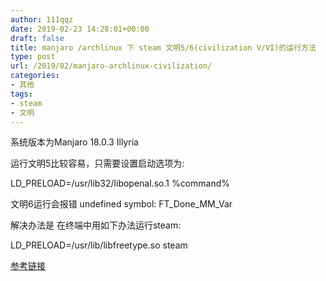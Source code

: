 ```yaml
---
author: 111qqz
date: 2019-02-23 14:28:01+00:00
draft: false
title: manjaro /archlinux 下 steam 文明5/6(civilization V/VI)的运行方法
type: post
url: /2019/02/manjaro-archlinux-civilization/
categories:
- 其他
tags:
- steam
- 文明
---
```


系统版本为Manjaro 18.0.3 Illyria

运行文明5比较容易，只需要设置启动选项为:

LD_PRELOAD=/usr/lib32/libopenal.so.1 %command%



文明6运行会报错 undefined symbol: FT_Done_MM_Var

解决办法是 在终端中用如下办法运行steam:

LD_PRELOAD=/usr/lib/libfreetype.so steam

[参考链接](https://forum.manjaro.org/t/steam-recently-civ-vi-stops-to-launch/68244/3)


